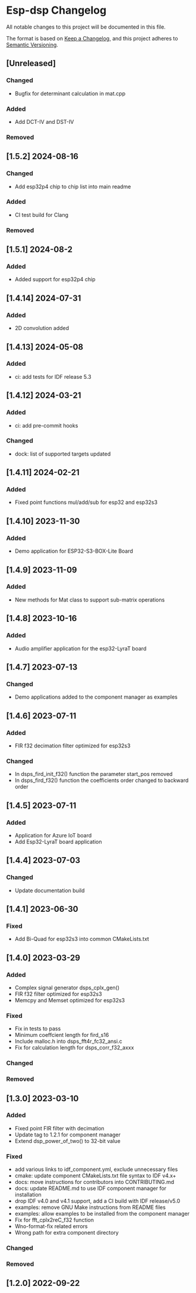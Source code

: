 # Esp-dsp Changelog

All notable changes to this project will be documented in this file.

The format is based on [Keep a Changelog](https://keepachangelog.com/en/1.0.0/),
and this project adheres to [Semantic Versioning](https://semver.org/spec/v2.0.0.html).

## [Unreleased] 

### Changed
- Bugfix for determinant calculation in mat.cpp 

### Added
- Add DCT-IV and DST-IV 

### Removed

## [1.5.2] 2024-08-16

### Changed
- Add esp32p4 chip to chip list into main readme

### Added
- CI test build for Clang

### Removed

## [1.5.1]  2024-08-2

### Added
- Added support for esp32p4 chip

## [1.4.14] 2024-07-31

### Added
- 2D convolution added

## [1.4.13] 2024-05-08

### Added
- ci: add tests for IDF release 5.3

## [1.4.12] 2024-03-21

### Added
- ci: add pre-commit hooks

### Changed
- dock: list of supported targets updated 

## [1.4.11] 2024-02-21

### Added
- Fixed point functions mul/add/sub for esp32 and esp32s3

## [1.4.10] 2023-11-30

### Added
- Demo application for ESP32-S3-BOX-Lite Board

## [1.4.9] 2023-11-09

### Added
- New methods for Mat class to support sub-matrix operations

## [1.4.8] 2023-10-16

### Added
- Audio amplifier application for the esp32-LyraT board

## [1.4.7] 2023-07-13

### Changed
- Demo applications added to the component manager as examples 

## [1.4.6] 2023-07-11

### Added
- FIR f32 decimation filter optimized for esp32s3

### Changed
- In dsps_fird_init_f32() function the parameter start_pos removed
- In dsps_fird_f32() function the coefficients order changed to backward order

## [1.4.5] 2023-07-11

### Added
- Application for Azure IoT board
- Add Esp32-LyraT board application 

## [1.4.4] 2023-07-03

### Changed
- Update documentation build

## [1.4.1] 2023-06-30

### Fixed
- Add Bi-Quad for esp32s3 into common CMakeLists.txt 


## [1.4.0] 2023-03-29

### Added
- Complex signal generator dsps_cplx_gen()
- FIR f32 filter optimized for esp32s3
- Memcpy and Memset optimized for esp32s3

### Fixed
- Fix in tests to pass
- Minimum coeffcient length for fird_s16
- Include malloc.h into dsps_fft4r_fc32_ansi.c
- Fix for calculation length for dsps_corr_f32_axxx

### Changed

### Removed

## [1.3.0] 2023-03-10

### Added

- Fixed point FIR filter with decimation
- Update tag to 1.2.1 for component manager
- Extend dsp_power_of_two() to 32-bit value 

### Fixed

- add various links to idf_component.yml, exclude unnecessary files
- cmake: update component CMakeLists.txt file syntax to IDF v4.x+
- docs: move instructions for contributors into CONTRIBUTING.md
- docs: update README.md to use IDF component manager for installation
- drop IDF v4.0 and v4.1 support, add a CI build with IDF release/v5.0
- examples: remove GNU Make instructions from README files
- examples: allow examples to be installed from the component manager
- Fix for fft_cplx2reC_f32 function
- Wno-format-fix related errors
- Wrong path for extra component directory

### Changed

### Removed

## [1.2.0] 2022-09-22

